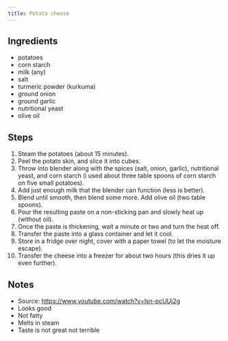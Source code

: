 ```yaml
---
title: Potato cheese
---
```



## Ingredients

* potatoes
* corn starch
* milk (any)
* salt
* turmeric powder (kurkuma)
* ground onion
* ground garlic
* nutritional yeast
* olive oil

## Steps

1. Steam the potatoes (about 15 minutes).
2. Peel the potato skin, and slice it into cubes.
3. Throw into blender along with the spices (salt, onion, garlic), nutritional yeast, and corn starch (i used about three table spoons of corn starch on five small potatoes).
4. Add just enough milk that the blender can function (less is better).
5. Blend until smooth, then blend some more. Add olive oil (two table spoons).
6. Pour the resulting paste on a non-sticking pan and slowly heat up (without oil).
7. Once the paste is thickening, wait a minute or two and turn the heat off.
8. Transfer the paste into a glass container and let it cool.
9. Store in a fridge over night, cover with a paper towel (to let the moisture escape).
10. Transfer the cheese into a freezer for about two hours (this dries it up even further).

## Notes

* Source: https://www.youtube.com/watch?v=lsn-pcUUj2g
* Looks good
* Not fatty
* Melts in steam
* Taste is not great not terrible
